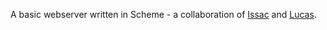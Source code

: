 A basic webserver written in Scheme - a collaboration of [Issac](http://github.com/stuntgoat) and [Lucas](http://github.com/lchi).